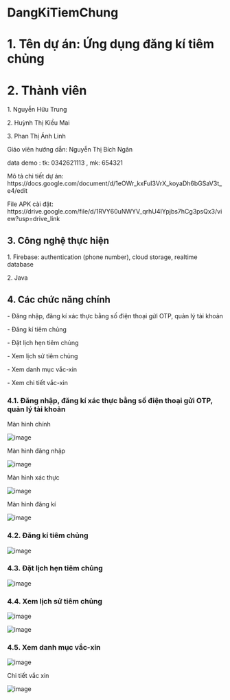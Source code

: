# DangKiTiemChung
# 1. Tên dự án: Ứng dụng đăng kí tiêm chủng
# 2. Thành viên 
<p> 1. Nguyễn Hữu Trung</p>
<p> 2. Huỳnh Thị Kiều Mai</p>
<p> 3. Phan Thị Ánh Linh</p>
<p> Giáo viên hướng dẫn: Nguyễn Thị Bích Ngân</p>
<p> data demo :    tk: 0342621113 , mk: 654321  </p>
<p>Mô tả chi tiết dự án: https://docs.google.com/document/d/1eOWr_kxFuI3VrX_koyaDh6bGSaV3t_e4/edit  </p>
<p>File APK cài đặt:  https://drive.google.com/file/d/1RVY60uNWYV_qrhU4IYpjbs7hCg3psQx3/view?usp=drive_link  </p>
<h2>3. Công nghệ thực hiện</h2>
<p> 1. Firebase: authentication (phone number), cloud storage, realtime database</p>
<p> 2. Java</p>
<h2>4. Các chức năng chính </h2>
<p> - Đăng nhập, đăng kí xác thực bằng số điện thoại gửi OTP, quản lý tài khoản </p>
<p> - Đăng kí tiêm chủng </p>
<p> - Đặt lịch hẹn tiêm chủng </p>
<p> - Xem lịch sử tiêm chủng </p>
<p> - Xem danh mục vắc-xin </p>
<p> - Xem chi tiết vắc-xin </p>

<h3>4.1. Đăng nhập, đăng kí xác thực bằng số điện thoại gửi OTP, quản lý tài khoản </h3>

<p>Màn hình chính</p>

![image](https://github.com/Do-An-ChuyenNganh/VNVC_DANGKITIEMCHUNG/assets/86176263/f52f1805-b926-41c9-b615-2b937aca01d7)

<p>Màn hình đăng nhập</p>

![image](https://github.com/Do-An-ChuyenNganh/VNVC_DANGKITIEMCHUNG/assets/86176263/f4cbc98c-7e6f-4197-8695-ed34e400f144)

<p>Màn hình xác thực</p>

![image](https://github.com/Do-An-ChuyenNganh/VNVC_DANGKITIEMCHUNG/assets/86176263/1255e17b-4cb2-49f2-94f6-7fe0e034337d)


<p> Màn hình đăng kí</p>

![image](https://github.com/Do-An-ChuyenNganh/VNVC_DANGKITIEMCHUNG/assets/86176263/c03360ca-e357-406d-9587-309e96ba8297)



<h3>4.2. Đăng kí tiêm chủng </h3>

![image](https://github.com/Do-An-ChuyenNganh/VNVC_DANGKITIEMCHUNG/assets/86176263/8997d688-ab4d-483f-a613-a673fdfb4dab)



<h3>4.3. Đặt lịch hẹn tiêm chủng </h3>

![image](https://github.com/Do-An-ChuyenNganh/VNVC_DANGKITIEMCHUNG/assets/86176263/5e40b32b-0a8d-4a02-850d-24776e19a7f0)


<h3>4.4. Xem lịch sử tiêm chủng</h3>

![image](https://github.com/Do-An-ChuyenNganh/VNVC_DANGKITIEMCHUNG/assets/86176263/3be1b367-0356-4237-be30-4b7da12bfe6a)

![image](https://github.com/Do-An-ChuyenNganh/VNVC_DANGKITIEMCHUNG/assets/86176263/d8e30e51-d40c-413e-b057-2dd62a9faa5b)

<h3>4.5. Xem danh mục vắc-xin </h3>

![image](https://github.com/Do-An-ChuyenNganh/VNVC_DANGKITIEMCHUNG/assets/86176263/09e7c580-61b0-4f69-8aea-3c539509d738)


<p>Chi tiết vắc xin </p>

![image](https://github.com/Do-An-ChuyenNganh/VNVC_DANGKITIEMCHUNG/assets/86176263/7057100d-033f-4117-a48f-c68a2576a612)






